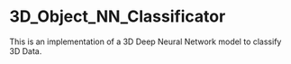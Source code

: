 # 3D_Object_NN_Classificator
This is an implementation of a 3D Deep Neural Network model to classify 3D Data. 
